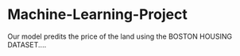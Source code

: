 # Machine-Learning-Project

Our model predits the price of the land using the BOSTON HOUSING DATASET....
